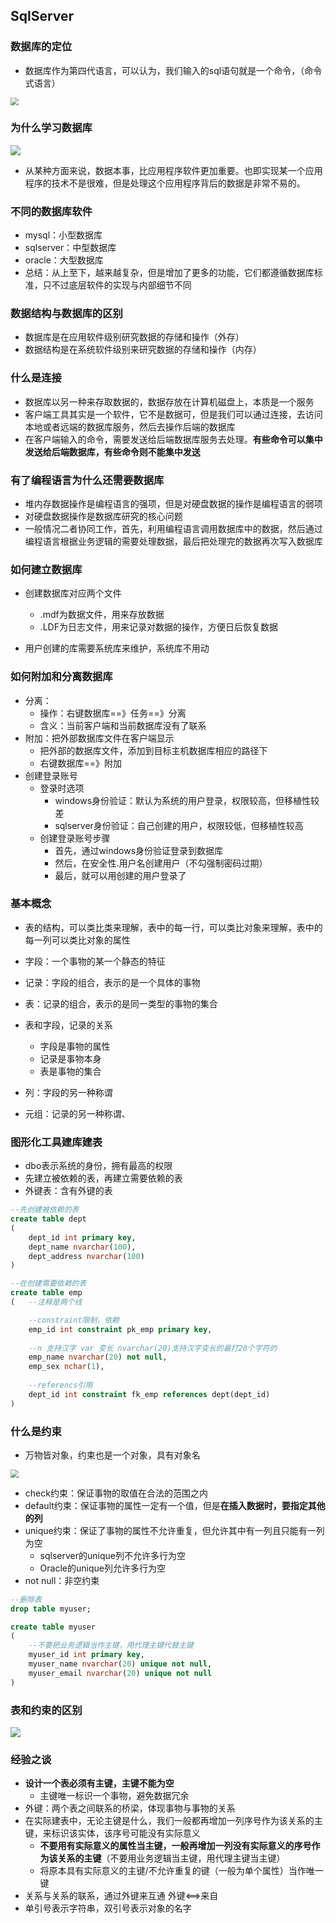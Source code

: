 ## SqlServer

### 数据库的定位

- 数据库作为第四代语言，可以认为，我们输入的sql语句就是一个命令，（命令式语言）

<img src="images/SqlServer.assets/002.png" style="zoom: 80%;" />

### 为什么学习数据库

<img src="images/SqlServer.assets/001.png"  />

- 从某种方面来说，数据本事，比应用程序软件更加重要。也即实现某一个应用程序的技术不是很难，但是处理这个应用程序背后的数据是非常不易的。

### 不同的数据库软件

- mysql：小型数据库
- sqlserver：中型数据库
- oracle：大型数据库
- 总结：从上至下，越来越复杂，但是增加了更多的功能，它们都遵循数据库标准，只不过底层软件的实现与内部细节不同

### 数据结构与数据库的区别

- 数据库是在应用软件级别研究数据的存储和操作（外存）
- 数据结构是在系统软件级别来研究数据的存储和操作（内存）

### 什么是连接

- 数据库以另一种来存取数据的，数据存放在计算机磁盘上，本质是一个服务
- 客户端工具其实是一个软件，它不是数据可，但是我们可以通过连接，去访问本地或者远端的数据库服务，然后去操作后端的数据库
- 在客户端输入的命令，需要发送给后端数据库服务去处理。**有些命令可以集中发送给后端数据库，有些命令则不能集中发送**

### 有了编程语言为什么还需要数据库

- 堆内存数据操作是编程语言的强项，但是对硬盘数据的操作是编程语言的弱项
- 对硬盘数据操作是数据库研究的核心问题
- 一般情况二者协同工作，首先，利用编程语言调用数据库中的数据，然后通过编程语言根据业务逻辑的需要处理数据，最后把处理完的数据再次写入数据库

### 如何建立数据库

- 创建数据库对应两个文件
  - .mdf为数据文件，用来存放数据
  - .LDF为日志文件，用来记录对数据的操作，方便日后恢复数据

- 用户创建的库需要系统库来维护，系统库不用动

### 如何附加和分离数据库

- 分离：
  - 操作：右键数据库==》任务==》分离
  - 含义：当前客户端和当前数据库没有了联系
- 附加：把外部数据库文件在客户端显示
  - 把外部的数据库文件，添加到目标主机数据库相应的路径下
  - 右键数据库==》附加
- 创建登录账号
  - 登录时选项
    - windows身份验证：默认为系统的用户登录，权限较高，但移植性较差
    - sqlserver身份验证：自己创建的用户，权限较低，但移植性较高
  - 创建登录账号步骤
    - 首先，通过windows身份验证登录到数据库
    - 然后，在安全性.用户名创建用户（不勾强制密码过期）
    - 最后，就可以用创建的用户登录了

### 基本概念

- 表的结构，可以类比类来理解，表中的每一行，可以类比对象来理解，表中的每一列可以类比对象的属性

- 字段：一个事物的某一个静态的特征
- 记录：字段的组合，表示的是一个具体的事物
- 表：记录的组合，表示的是同一类型的事物的集合
- 表和字段，记录的关系
  - 字段是事物的属性
  - 记录是事物本身
  - 表是事物的集合
- 列：字段的另一种称谓
- 元组：记录的另一种称谓、

### 图形化工具建库建表

- dbo表示系统的身份，拥有最高的权限
- 先建立被依赖的表，再建立需要依赖的表
- 外键表：含有外键的表

```sql
--先创建被依赖的表
create table dept
(
	dept_id int primary key,
	dept_name nvarchar(100),
	dept_address nvarchar(100)
)

--在创建需要依赖的表
create table emp
(   --注释是两个线

	--constraint限制，依赖
	emp_id int constraint pk_emp primary key,
	
	--n 支持汉字 var 变长 nvarchar(20)支持汉字变长的最打20个字符的 
	emp_name nvarchar(20) not null,
	emp_sex nchar(1),
	
	--referencs引用
	dept_id int constraint fk_emp references dept(dept_id)
)
```



### 什么是约束

- 万物皆对象，约束也是一个对象，具有对象名

<img src="images/SqlServer.assets/003.png" style="zoom: 80%;" />

- check约束：保证事物的取值在合法的范围之内
- default约束：保证事物的属性一定有一个值，但是**在插入数据时，要指定其他的列**
- unique约束：保证了事物的属性不允许重复，但允许其中有一列且只能有一列为空
  - sqlserver的unique列不允许多行为空
  - Oracle的unique列允许多行为空
- not null：非空约束

```sql
--删除表
drop table myuser;

create table myuser
(
	--不要把业务逻辑当作主键，用代理主键代替主键
	myuser_id int primary key,
	myuser_name nvarchar(20) unique not null,
	myuser_email nvarchar(20) unique not null
)
```

### 表和约束的区别

![](images/SqlServer.assets/004.png)



### 经验之谈

- **设计一个表必须有主键，主键不能为空**
  - 主键唯一标识一个事物，避免数据冗余
- 外键：两个表之间联系的桥梁，体现事物与事物的关系
- 在实际建表中，无论主键是什么，我们一般都再增加一列序号作为该关系的主键，来标识该实体，该序号可能没有实际意义
  - **不要用有实际意义的属性当主键，一般再增加一列没有实际意义的序号作为该关系的主键**（不要用业务逻辑当主键，用代理主键当主键）
  - 将原本具有实际意义的主键/不允许重复的键（一般为单个属性）当作唯一键
- 关系与关系的联系，通过外键来互通  外键<==>来自
- 单引号表示字符串，双引号表示对象的名字